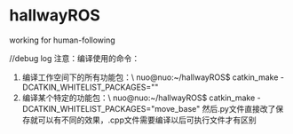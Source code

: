 # hallwayROS
working for human-following

//debug log
注意：编译使用的命令：
1. 编译工作空间下的所有功能包：\\
nuo@nuo:~/hallwayROS$ catkin_make -DCATKIN_WHITELIST_PACKAGES=""
2. 编译某个特定的功能包：\\
nuo@nuo:~/hallwayROS$ catkin_make -DCATKIN_WHITELIST_PACKAGES="move_base"
然后.py文件直接改了保存就可以有不同的效果，.cpp文件需要编译以后可执行文件才有区别
